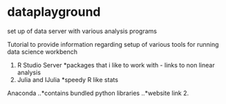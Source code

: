 # dataplayground
set up of data server with various analysis programs

Tutorial to provide information regarding setup of various tools for running data science workbench

1. R Studio Server
  *packages that i like to work with - links to non linear analysis
2. Julia and IJulia
  *speedy R like stats



Anaconda
..*contains bundled python libraries
..*website link
2.
